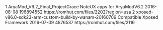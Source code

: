 <?xml version="1.0" encoding="utf-8"?>
 <hash>
<addons>
<addon>
<id>1</id> 
<!-- Use integers only, make them unique --> <name>AryaMod_V6.2_Final_ProjectGrace</name> 
<!-- The name, simples --> 
<description>NoteUX apps for AryaModV6.2</description> 
<!-- You can use markdown here if you want --> <updated-at>2016-08-08</updated-at> 
<!-- Must be in yyyy-mm-dd format --> <size>196894552</size> 
<!-- filesize in bytes --> 
<download-link> https://romhut.com/files/2202?region=usa </download-link> 
</addon>
<addon>
<id>2</id> 
<!-- Use integers only, make them unique --> <name>xposed-v86.0-sdk23-arm-custom-build-by-wanam-20160709</name> 
<!-- The name, simples --> 
<description>Compatible Xposed Framework</description> 
<!-- You can use markdown here if you want --> <updated-at>2016-07-09</updated-at> 
<!-- Must be in yyyy-mm-dd format --> <size>4876537</size> 
<!-- filesize in bytes --> 
<download-link> https://romhut.com/files/2116 </download-link> 
</addon> 
</addons> 
</hash>
